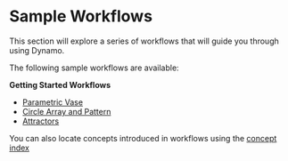 # Sample Workflows

This section will explore a series of workflows that will guide you through using Dynamo.

The following sample workflows are available:

**Getting Started Workflows**

* [Parametric Vase](your-first-dynamo-graph/creating-a-vase.md)
* [Circle Array and Pattern](your-first-dynamo-graph/2-6\_the\_quick\_start\_guide.md)
* [Attractors](your-first-dynamo-graph/attractor.md)

You can also locate concepts introduced in workflows using the [concept index](table-of-summary-for-some-concept-used-in-previous-exercises.md)



